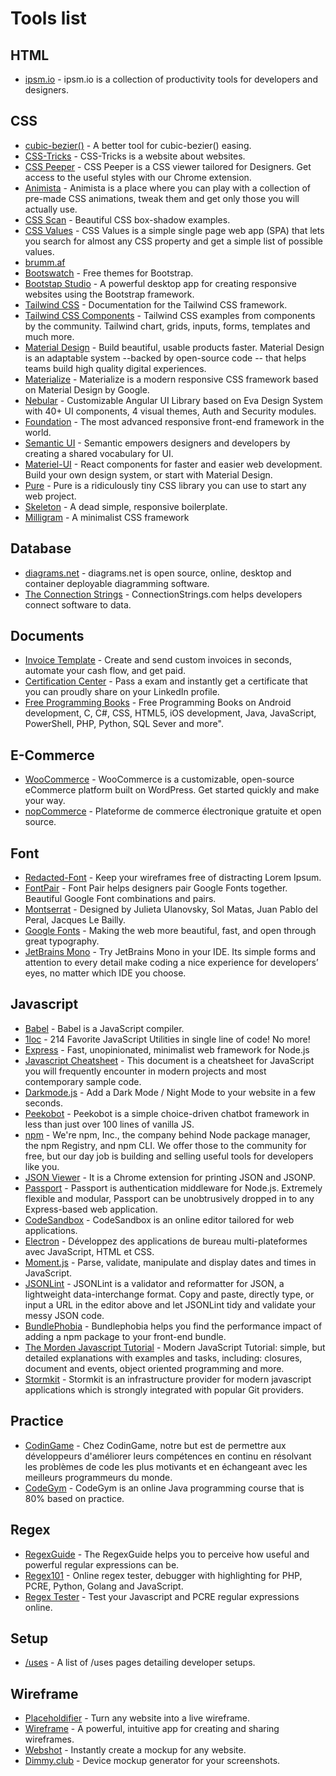 # Tools list

## HTML

- [ipsm.io](https://ipsm.io/?ref=producthunt) - ipsm.io is a collection of productivity tools for developers and designers.

## CSS

- [cubic-bezier()](https://cubic-bezier.com/) - A better tool for cubic-bezier() easing.
- [CSS-Tricks](https://css-tricks.com/) - CSS-Tricks is a website about websites.
- [CSS Peeper](https://csspeeper.com/) - CSS Peeper is a CSS viewer tailored for Designers. Get access to the useful styles with our Chrome extension.
- [Animista](https://animista.net/) - Animista is a place where you can play with a collection of pre-made CSS animations, tweak them and get only those you will actually use.
- [CSS Scan](https://getcssscan.com/css-box-shadow-examples) - Beautiful CSS box-shadow examples.
- [CSS Values](https://cssvalues.com/) - CSS Values is a simple single page web app (SPA) that lets you search for almost any CSS property and get a simple list of possible values.
- [brumm.af](https://brumm.af/shadows)
- [Bootswatch](https://bootswatch.com/) - Free themes for Bootstrap.
- [Bootstap Studio](https://bootstrapstudio.io/) - A powerful desktop app for creating responsive websites using the Bootstrap framework.
- [Tailwind CSS](https://tailwindcss.com/) - Documentation for the Tailwind CSS framework.
- [Tailwind CSS Components](https://tailwindcomponents.com/) - Tailwind CSS examples from components by the community. Tailwind chart, grids, inputs, forms, templates and much more.
- [Material Design](https://material.io/) - Build beautiful, usable products faster. Material Design is an adaptable system --backed by open-source code -- that helps teams build high quality digital experiences.
- [Materialize](https://materializecss.com/) - Materialize is a modern responsive CSS framework based on Material Design by Google.
- [Nebular](https://akveo.github.io/nebular/) - Customizable Angular UI Library based on Eva Design System with 40+ UI components, 4 visual themes, Auth and Security modules.
- [Foundation](https://get.foundation/) - The most advanced responsive front-end framework in the world.
- [Semantic UI](https://semantic-ui.com/) - Semantic empowers designers and developers by creating a shared vocabulary for UI.
- [Materiel-UI](https://material-ui.com/#/) - React components for faster and easier web development. Build your own design system, or start with Material Design.
- [Pure](https://purecss.io/) - Pure is a ridiculously tiny CSS library you can use to start any web project.
- [Skeleton](http://getskeleton.com/) - A dead simple, responsive boilerplate.
- [Milligram](https://milligram.io/) - A minimalist CSS framework

## Database

- [diagrams.net](https://app.diagrams.net/) - diagrams.net is open source, online, desktop and container deployable diagramming software.
- [The Connection Strings](https://www.connectionstrings.com/) - ConnectionStrings.com helps developers connect software to data.

## Documents

- [Invoice Template](https://invoicetemplate.co/free-invoice-template) - Create and send custom invoices in seconds, automate your cash flow, and get paid.
- [Certification Center](https://certification.templatemonster.com/) - Pass a exam and instantly get a certificate that you can proudly share on your LinkedIn profile.
- [Free Programming Books](https://goalkicker.com/) - Free Programming Books on Android development, C, C#, CSS, HTML5, iOS development, Java, JavaScript, PowerShell, PHP, Python, SQL Sever and more".

## E-Commerce

- [WooCommerce](https://woocommerce.com/#) - WooCommerce is a customizable, open-source eCommerce platform built on WordPress. Get started quickly and make your way.
- [nopCommerce](https://www.nopcommerce.com/fr) - Plateforme de commerce électronique gratuite et open source.

## Font

- [Redacted-Font](https://github.com/christiannaths/Redacted-Font) - Keep your wireframes free of distracting Lorem Ipsum.
- [FontPair](https://fontpair.co/) - Font Pair helps designers pair Google Fonts together. Beautiful Google Font combinations and pairs.
- [Montserrat](https://fonts.google.com/specimen/Montserrat?preview.text_type=custom) - Designed by Julieta Ulanovsky, Sol Matas, Juan Pablo del Peral, Jacques Le Bailly.
- [Google Fonts](https://fonts.google.com/?preview.text_type=custom) - Making the web more beautiful, fast, and open through great typography.
- [JetBrains Mono](https://www.jetbrains.com/fr-fr/lp/mono/) - Try JetBrains Mono in your IDE. Its simple forms and attention to every detail make coding a nice experience for developers’ eyes, no matter which IDE you choose.

## Javascript

- [Babel](https://babeljs.io/) - Babel is a JavaScript compiler.
- [1loc](https://1loc.dev/) - 214 Favorite JavaScript Utilities in single line of code! No more!
- [Express](https://expressjs.com/) - Fast, unopinionated, minimalist web framework for Node.js
- [Javascript Cheatsheet](https://github.com/mbeaudru/modern-js-cheatsheet) - This document is a cheatsheet for JavaScript you will frequently encounter in modern projects and most contemporary sample code.
- [Darkmode.js](https://github.com/sandoche/Darkmode.js) - Add a Dark Mode / Night Mode to your website in a few seconds.
- [Peekobot](https://peekobot.github.io/peekobot/) - Peekobot is a simple choice-driven chatbot framework in less than just over 100 lines of vanilla JS.
- [npm](https://www.npmjs.com/) - We're npm, Inc., the company behind Node package manager, the npm Registry, and npm CLI. We offer those to the community for free, but our day job is building and selling useful tools for developers like you.
- [JSON Viewer](https://github.com/tulios/json-viewer) - It is a Chrome extension for printing JSON and JSONP.
- [Passport](http://www.passportjs.org/) - Passport is authentication middleware for Node.js. Extremely flexible and modular, Passport can be unobtrusively dropped in to any Express-based web application.
- [CodeSandbox](https://codesandbox.io/s/) - CodeSandbox is an online editor tailored for web applications.
- [Electron](https://www.electronjs.org/) - Développez des applications de bureau multi-plateformes avec JavaScript, HTML et CSS.
- [Moment.js](https://momentjs.com/) - Parse, validate, manipulate and display dates and times in JavaScript.
- [JSONLint](https://jsonlint.com/) - JSONLint is a validator and reformatter for JSON, a lightweight data-interchange format. Copy and paste, directly type, or input a URL in the editor above and let JSONLint tidy and validate your messy JSON code.
- [BundlePhobia](https://bundlephobia.com/) - Bundlephobia helps you find the performance impact of adding a npm package to your front-end bundle.
- [The Morden Javascript Tutorial](https://javascript.info/) - Modern JavaScript Tutorial: simple, but detailed explanations with examples and tasks, including: closures, document and events, object oriented programming and more.
- [Stormkit](https://www.stormkit.io/) - Stormkit is an infrastructure provider for modern javascript applications which is strongly integrated with popular Git providers.

## Practice

- [CodinGame](https://www.codingame.com/start) - Chez CodinGame, notre but est de permettre aux développeurs d'améliorer leurs compétences en continu en résolvant les problèmes de code les plus motivants et en échangeant avec les meilleurs programmeurs du monde.
- [CodeGym](https://codegym.cc/) - CodeGym is an online Java programming course that is 80% based on practice.

## Regex

- [RegexGuide](https://regex.guide/) - The RegexGuide helps you to perceive how useful and powerful regular expressions can be.
- [Regex101](https://regex101.com/) - Online regex tester, debugger with highlighting for PHP, PCRE, Python, Golang and JavaScript.
- [Regex Tester](https://www.regexpal.com/) - Test your Javascript and PCRE regular expressions online.

## Setup

- [/uses](https://uses.tech/) - A list of /uses pages detailing developer setups.

## Wireframe

- [Placeholdifier](https://github.com/pomber/placeholdifier) - Turn any website into a live wireframe.
- [Wireframe](https://wireframe.cc/) - A powerful, intuitive app for creating and sharing wireframes.
- [Webshot](https://trywebshot.tk/) - Instantly create a mockup for any website.
- [Dimmy.club](https://dimmy.club/) - Device mockup generator for your screenshots.

